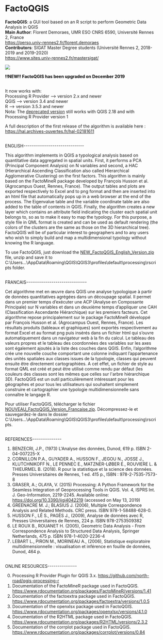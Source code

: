 # FactoQGIS
<strong>FactoQGIS</strong>: a GUI tool based on an R script to perform Geometric Data Analysis in QGIS
</br> <strong>Main Author</strong>: Florent Demoraes, UMR ESO CNRS 6590, Université Rennes 2, France
</br> https://perso.univ-rennes2.fr/florent.demoraes
</br> <strong>Contributors</strong>: SIGAT Master Degree students (Université Rennes 2, 2018-2019 and 2019-2020) 
</br> https://www.sites.univ-rennes2.fr/mastersigat/


<p><a target="_blank" rel="noopener noreferrer" href="https://github.com/Florent-Demoraes/FactoQGIS/blob/master/FactoQGIS_Diagram.png"><img src="https://github.com/Florent-Demoraes/FactoQGIS/raw/master/FactoQGIS_Diagram.png" style="max-width:200%;"></a></p>

<p class="MsoNormal"><b style="mso-bidi-font-weight:normal"><span style="color:black">!!NEW!! FactoQGIS has been upgraded on December 2019 <o:p></o:p></span></b></p>

</br> It now works with:
</br> Processing R Provider --> version 2.x and newer 
</br> QGIS --> version 3.4 and newer
</br> R --> version 3.5.3 and newer
</br> Nota: The <a href="https://github.com/ESO-Rennes/FactoQGIS/raw/master/DEPRECATED_FactoQGIS_Version.zip" target="_new" rel="noopener">deprecated version</a> still works with QGIS 2.18 and with Processing R Provider version 1

A full description of the first release of the algorithm is available here : https://hal.archives-ouvertes.fr/hal-02181611

</br> ENGLISH------------------------------- 

This algorithm implements in QGIS a typological analysis based on quantitative data aggregated in spatial units. First, it performs a PCA (Principal Component Analysis) on N variables and second, a HAC (Hierarchical Ascending Classification also called Hierarchical Agglomerative Clustering) on the first factors. This algorithm is mainly based on the FactoMineR package developed by François Husson et al. (Agrocampus Ouest, Rennes, France). The output tables and plots are exported respectively to Excel and to png format and then are inserted into an html file that automatically pops up in a web browser at the end of the process. The Eigenvalue table and the variable coordinate table are also added to the table of contents in QGIS. Finally, the algorithm creates a new layer which contains an attribute field indicating the cluster each spatial unit belongs to, so as to make it easy to map the typology. For this purpose, a style file in QML format is created and can be used as default rendering (the colors of the clusters are the same as those on the 3D hierarchical tree). FactoQGIS will be of particular interest to geographers and to any users who wish to simply build and map a multidimensional typology without knowing the R language. 

To use FactoQGIS, just download the <a href="https://github.com/ESO-Rennes/FactoQGIS/raw/master/NEW_FactoQGIS_English_Version.zip" target="_new" rel="noopener">NEW_FactoQGIS_English_Version.zip</a> file, unzip and save it to C:\Users\...\AppData\Roaming\QGIS\QGIS3\profiles\default\processing\rscripts folder.


</br> FRANCAIS------------------------------- 

Cet algorithme met en œuvre dans QGIS une analyse typologique à partir de données quantitatives agrégées dans un découpage spatial. Il permet dans un premier temps d’exécuter une ACP (Analyse en Composante Principale) sur N variables et dans un deuxième temps d’appliquer une CAH (Classification Ascendante Hiérarchique) sur les premiers facteurs. Cet algorithme repose principalement sur le package FactoMineR développé par François Husson et al. (Agrocampus Ouest, Rennes, France). Les résultats produits (tableaux et graphiques) sont exportés respectivement au format Excel et au format png puis insérés dans un fichier html qui s’ouvre automatiquement dans un navigateur web à la fin du calcul. Le tableau des valeurs propres et le tableau des coordonnées des variables sur les axes sont également ajoutés à la liste des couches dans QGIS. Enfin, l’algorithme crée une nouvelle couche comportant une colonne indiquant l’appartenance des unités spatiales aux classes issues de la typologie, classes qui peuvent ensuite être directement cartographiées. A cet effet, un fichier de style au format QML est créé et peut être utilisé comme rendu par défaut (les couleurs des classes sont les mêmes que celles sur l'arbre hiérarchique 3D). FactoQGIS est un outil particulièrement intéressant pour les géographes et pour tous les utilisateurs qui souhaitent simplement construire et cartographier une typologie multidimensionnelle sans connaître le langage R. 

Pour utiliser FactoQGIS, télécharger le fichier <a href="https://github.com/ESO-Rennes/FactoQGIS/raw/master/NOUVEAU_FactoQGIS_Version_Francaise.zip" target="_new" rel="noopener">NOUVEAU_FactoQGIS_Version_Francaise.zip</a>. Décompressez-le et sauvegardez-le dans le dossier C:\Users\...\AppData\Roaming\QGIS\QGIS3\profiles\default\processing\rscripts.


</br> REFERENCES---------------

1.	BENZECRI, J.P., (1973) L'Analyse des données, Dunod, 619 p. ISBN 2-04-007225-X
2.	CORNILLON P.A., GUYADER A., HUSSON F., JEGOU N., JOSSE J., KLUTCHNIKOFF N., LE PENNEC E., MATZNER-LØBER E., ROUVIERE L. & THIEURMEL B. (2018). R pour la statistique et la science des données. Presses Universitaires de Rennes, 1 ed. 415 p., ISBN : 978-2-7535-7573-8
3.	GRASER, A.; OLAYA, V. (2015) Processing: A Python Framework for the Seamless Integration of Geoprocessing Tools in QGIS. Vol. 4, ISPRS Int. J. Geo-Information, 2219-2245. Available online: https://doi.org/10.3390/ijgi4042219 (accessed on May 13, 2019)
4.	GREENACRE M. J.; BLASIUS J. (2006), Multiple Correspondence Analysis and Related Methods. CRC press. ISBN 978-1-58488-628-0.
5.	HUSSON F., LÊ S., PAGÈS J., (2009), Analyse de données avec R, Presses Universitaires de Rennes, 224 p. ISBN 978-2753509382
6.	LE ROUX B., ROUANET H. (2005), Geometric Data Analysis - From Correspondence Analysis to Structured Data Analysis, Springer Netherlands, 475 p. ISBN 978-1-4020-2236-4
7.	LEBART L., PIRON M., MORINEAU A., (2006), Statistique exploratoire multidimensionnelle : visualisation et inférence en fouille de données, Dunod, 464 p.


</br> ONLINE RESOURCES---------------

0.  Processing R Provider Plugin for QGIS 3.x. https://github.com/north-road/qgis-processing-r
1.	Documentation of the FactoMineR package used in FactoQGIS. https://www.rdocumentation.org/packages/FactoMineR/versions/1.41
2.	Documentation of the factoextra package used in FactoQGIS. https://www.rdocumentation.org/packages/factoextra/versions/1.0.5
3.	Documentation of the openxlsx package used in FactoQGIS. https://www.rdocumentation.org/packages/openxlsx/versions/4.1.0
4.	Documentation of the R2HTML package used in FactoQGIS. https://www.rdocumentation.org/packages/R2HTML/versions/2.3.2
5.	Documentation of the corrplot package used in FactoQGIS. https://www.rdocumentation.org/packages/corrplot/versions/0.84


